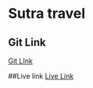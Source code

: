 # Sutra travel
## Git Link
[Git LInk](https://github.com/programming-hero-web-course-4/independent-service-provider-shakil0719)

##Live link
[Live Link](https://marketing-7b9c0.web.app/)
